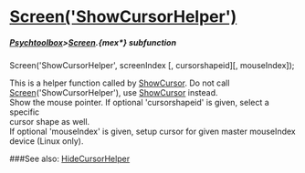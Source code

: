 # [Screen('ShowCursorHelper')](Screen-ShowCursorHelper) 
##### [Psychtoolbox](Psychtoolbox)>[Screen](Screen).{mex*} subfunction

Screen('ShowCursorHelper', screenIndex [, cursorshapeid][, mouseIndex]);

This is a helper function called by [ShowCursor](ShowCursor).  Do not call  
[Screen](Screen)('ShowCursorHelper'), use [ShowCursor](ShowCursor) instead.  
Show the mouse pointer. If optional 'cursorshapeid' is given, select a specific  
cursor shape as well.  
If optional 'mouseIndex' is given, setup cursor for given master mouseIndex  
device (Linux only).  
  


###See also:
[HideCursorHelper](Screen-HideCursorHelper)
